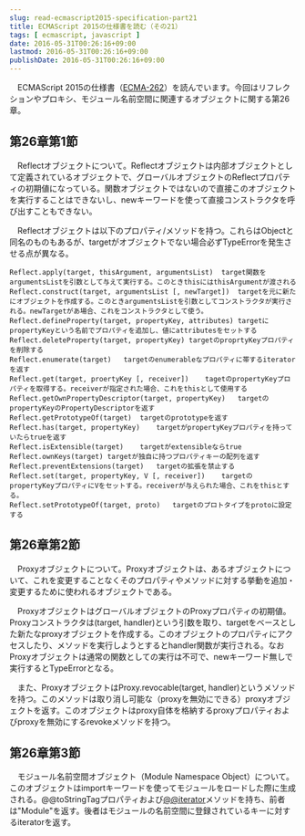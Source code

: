 ```yaml
---
slug: read-ecmascript2015-specification-part21
title: ECMAScript 2015の仕様書を読む（その21）
tags: [ ecmascript, javascript ]
date: 2016-05-31T00:26:16+09:00
lastmod: 2016-05-31T00:26:16+09:00
publishDate: 2016-05-31T00:26:16+09:00
---
```



　ECMAScript 2015の仕様書（[ECMA-262](http://www.ecma-international.org/publications/standards/Ecma-262.html)）を読んでいます。今回はリフレクションやプロキシ、モジュール名前空間に関連するオブジェクトに関する第26章。

## 第26章第1節


　Reflectオブジェクトについて。Reflectオブジェクトは内部オブジェクトとして定義されているオブジェクトで、グローバルオブジェクトのReflectプロパティの初期値になっている。関数オブジェクトではないので直接このオブジェクトを実行することはできないし、newキーワードを使って直接コンストラクタを呼び出すこともできない。

　Reflectオブジェクトは以下のプロパティ/メソッドを持つ。これらはObjectと同名のものもあるが、targetがオブジェクトでない場合必ずTypeErrorを発生させる点が異なる。

```
Reflect.apply(target, thisArgument, argumentsList)	target関数をargumentsListを引数として与えて実行する。このときthisにはthisArgumentが渡される
Reflect.construct(target, argumentsList [, newTarget])	targetを元に新たにオブジェクトを作成する。このときargumentsListを引数としてコンストラクタが実行される。newTargetがあ場合、これをコンストラクタとして使う。
Reflect.defineProperty(target, propertyKey, attributes)	targetにpropertyKeyという名前でプロパティを追加し、値にattributesをセットする
Reflect.deleteProperty(target, propertyKey)	targetのproprtyKeyプロパティを削除する
Reflect.enumerate(target)	targetのenumerableなプロパティに帯するiteratorを返す
Reflect.get(target, proertyKey [, receiver])	tagetのpropertyKeyプロパティを取得する。receiverが指定された場合、これをthisとして使用する
Reflect.getOwnPropertyDescriptor(target, propertyKey)	targetのpropertyKeyのPropertyDescriptorを返す
Reflect.getPrototypeOf(target)	targetのprototypeを返す
Reflect.has(target, propertyKey)	targetがpropertyKeyプロパティを持っていたらtrueを返す
Reflect.isExtensible(target)	targetがextensibleならtrue
Reflect.ownKeys(target)	targetが独自に持つプロパティキーの配列を返す
Reflect.preventExtensions(target)	targetの拡張を禁止する
Reflect.set(target, propertyKey, V [, receiver])	targetのpropertyKeyプロパティにVをセットする。receiverが与えられた場合、これをthisとする。
Reflect.setPrototypeOf(target, proto)	targetのプロトタイプをprotoに設定する
```

## 第26章第2節


　Proxyオブジェクトについて。Proxyオブジェクトは、あるオブジェクトについて、これを変更することなくそのプロパティやメソッドに対する挙動を追加・変更するために使われるオブジェクトである。

　ProxyオブジェクトはグローバルオブジェクトのProxyプロパティの初期値。Proxyコンストラクタは(target, handler)という引数を取り、targetをベースとした新たなproxyオブジェクトを作成する。このオブジェクトのプロパティにアクセスしたり、メソッドを実行しようとするとhandler関数が実行される。なおProxyオブジェクトは通常の関数としての実行は不可で、newキーワード無しで実行するとTypeErrorとなる。

　また、ProxyオブジェクトはProxy.revocable(target, handler)というメソッドを持つ。このメソッドは取り消し可能な（proxyを無効にできる）proxyオブジェクトを返す。このオブジェクトはproxy自体を格納するproxyプロパティおよびproxyを無効にするrevokeメソッドを持つ。

## 第26章第3節


　モジュール名前空間オブジェクト（Module Namespace Object）について。このオブジェクトはimportキーワードを使ってモジュールをロードした際に生成される。@@toStringTagプロパティおよび[@@iterator]()メソッドを持ち、前者は"Module"を返す。後者はモジュールの名前空間に登録されているキーに対するiteratorを返す。

